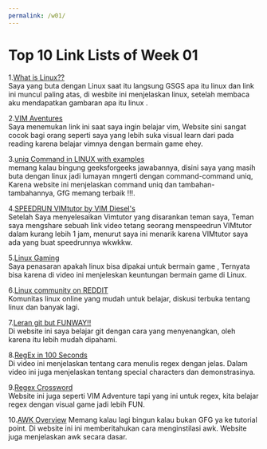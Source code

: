 ```yaml
---
permalink: /w01/
---
```


 # Top 10 Link Lists of Week 01
 
   1.[What is Linux??](https://www.linux.com/what-is-linux/)<br>
     Saya  yang buta dengan Linux saat itu langsung GSGS apa itu linux dan link ini muncul paling atas, di wesbite
     ini menjelaskan linux, setelah membaca aku mendapatkan gambaran apa itu linux . 

   2.[VIM Aventures](https://vim-adventures.com/)<br>
     Saya menemukan link ini saat saya ingin belajar vim, Website sini sangat cocok bagi orang seperti saya yang 
     lebih suka visual learn dari pada reading karena belajar vimnya dengan bermain game ehey.

   3.[uniq Command in LINUX with examples](https://www.geeksforgeeks.org/uniq-command-in-linux-with-examples/)<br>
     memang kalau bingung geeksforgeeks jawabannya, disini saya yang masih buta dengan linux jadi lumayan mngerti
     dengan command-command uniq, Karena website ini menjelaskan command uniq dan tambahan-tambahannya, GfG memang 
     terbaik !!!.

   4.[SPEEDRUN VIMtutor by VIM Diesel's](https://www.youtube.com/watch?v=d8XtNXutVto&t=4s)<br>
     Setelah Saya menyelesaikan Vimtutor yang disarankan teman saya, Teman saya mengshare sebuah link video tetang
     seorang menspeedrun VIMtutor dalam kurang lebih 1 jam, menurut saya ini menarik karena VIMtutor saya ada yang
     buat speedrunnya wkwkkw.

   5.[Linux Gaming](https://www.youtube.com/watch?v=6T_-HMkgxt0)<br>
     Saya penasaran apakah linux bisa  dipakai untuk bermain game , Ternyata bisa karena di video ini menjeleskan 
     keuntungan bermain game di Linux.

   6.[Linux community on REDDIT](https://www.reddit.com/r/linux/)<br>
     Komunitas linux online yang mudah untuk belajar, diskusi terbuka tentang linux dan banyak lagi.
   
   7.[Leran git but FUNWAY!!](https://learngitbranching.js.org/)<br>
     Di website ini saya belajar git dengan cara yang menyenangkan, oleh karena itu lebih mudah dipahami.

   8.[RegEx in 100 Seconds](https://www.youtube.com/watch?v=sXQxhojSdZM)<br>
     Di video ini menjelaskan tentang cara menulis regex dengan jelas. Dalam video ini juga menjelaskan tentang
     special characters dan demonstrasinya.

   9.[Regex Crossword](https://regexcrossword.com/)<br>
     Website ini juga seperti VIM Adventure tapi yang ini untuk regex, kita belajar regex dengan visual game  jadi 
     lebih FUN.

   10.[AWK Overview](https://www.tutorialspoint.com/awk/awk_overview.htm)
       Memang kalau lagi bingun kalau bukan GFG ya ke tutorial point. Di website ini ini memberitahukan cara
       menginstilasi awk. Website juga menjelaskan awk secara dasar.


